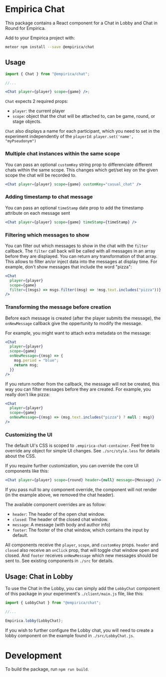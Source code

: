 # Empirica Chat

This package contains a React component for a Chat in Lobby and Chat in Round
for Empirica.

Add to your Empirica project with:

```sh
meteor npm install --save @empirica/chat
```

## Usage

```jsx
import { Chat } from "@empirica/chat";

//...

<Chat player={player} scope={game} />;
```

`Chat` expects 2 required props:

- `player`: the current player
- `scope`: object that the chat will be attached to, can be game, round, or
  stage objects.

`Chat` also displays a name for each participant, which you need to set
in the experiment independently of the `playerId`: `player.set('name', "myPseudonym")`

### Multiple chat instances within the same scope

You can pass an optional `customKey` string prop to differenciate different chats
within the same scope. This changes which get/set key on the given scope the chat will
be recorded to.

```jsx
<Chat player={player} scope={game} customKey="casual_chat" />
```

### Adding timestamp to chat message

You can pass an optional `timeStamp` date prop to add the timestamp attribute on each message sent

```jsx
<Chat player={player} scope={game} timeStamp={timeStamp} />
```

### Filtering which messages to show

You can filter out which messages to show in the chat with the `filter`
callback. The `filter` call back will be called with all messages in an array
before they are displayed. You can return any transformation of that array. This
allows to filter an/or inject data into the messages at display time. For
example, don't show messages that include the word "pizza":

```jsx
<Chat
  player={player}
  scope={game}
  filter={(msgs) => msgs.filter((msg) => !msg.text.includes("pizza"))}
/>
```

### Transforming the message before creation

Before each message is created (after the player submits the message), the
`onNewMessage` callback give the oppertunity to modify the message.

For example, you might want to attach extra metadata on the message:

```jsx
<Chat
  player={player}
  scope={game}
  onNewMessage={(msg) => {
    msg.period = "blue";
    return msg;
  }}
/>
```

If you return nother from the callback, the message will not be created, this
way you can filter messages before they are created. For example, you really
don't like pizza:

```jsx
<Chat
  player={player}
  scope={game}
  onNewMessage={(msg) => (msg.text.includes("pizza") ? null : msg)}
/>
```

### Customizing the UI

The default UI's CSS is scoped to `.empirica-chat-container`. Feel free to
override any object for simple UI changes. See `./src/style.less` for details
about the CSS.

If you require further customization, you can override the core UI components
like this:

```jsx
<Chat player={player} scope={round} header={null} message={Message} />
```

If you pass null to any component override, the component will not render (in
the example above, we removed the chat header).

The available component overrides are as follow:

- `header`: The header of the open chat window.
- `closed`: The header of the closed chat window.
- `message`: A message (with body and author info)
- `footer`: The footer of the chat window, which contains the input by default.

All components receive the `player`, `scope`, and `customKey` props. `header` and
`closed` also receive an `onClick` prop, that will toggle chat window open and
closed. And `footer` receives `onNewMessage` which new messages should be sent
to. See existing components in `./src` for details.

## Usage: Chat in Lobby

To use the Chat in the Lobby, you can simply add the `LobbyChat` component of
this package in your experiment's `./client/main.js` file, like this:

```js
import { LobbyChat } from "@empirica/chat";

//...

Empirica.lobby(LobbyChat);
```

If you wish to further configure the Lobby chat, you will need to create a lobby
component on the example found in `./src/LobbyChat.js`.

# Development

To build the package, run `npm run build`.
